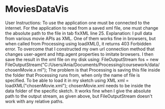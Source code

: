 MoviesDataVis
=============

User Instructions: To use the application one must be connected to the internet. For the application to read from a saved xml file, one must change the absolute path to the file in tab fixXML line 25. Explanation: I pull data from various movie APIs as XML. One of them works fine in browsers, but when called from Processing using loadXML(), it returns 403 Forbidden error. To overcome that I constructed my own url connection method that changes user-agent and http.agent properties to imitate browsers. I then save the result in the xml file on my disk using: FileOutputStream fos = new FileOutputStream("C:/Users/Ania/Documents/Processing/coursework/data/chosenMovie.x ml"); The problem is that Processing is saving this file inside the folder that Processing runs from, when only the name of file is specified. To be able to load it in my sketch using XML xml = loadXML("chosenMovie.xml"); chosenMovie.xml needs to be inside the data folder of the specific sketch. It works fine when I give the absolute path to the output stream, as given above, but FileOutputStream doesn't work with any relative paths.
